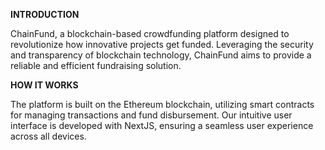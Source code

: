 **INTRODUCTION**

ChainFund, a blockchain-based crowdfunding platform designed to revolutionize how innovative projects get funded. Leveraging the security and transparency of blockchain technology, ChainFund aims to provide a reliable and efficient fundraising solution.

**HOW IT WORKS**

The platform is built on the Ethereum blockchain, utilizing smart contracts for managing transactions and fund disbursement. Our intuitive user interface is developed with NextJS, ensuring a seamless user experience across all devices.

